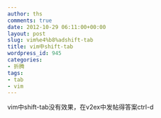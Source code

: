 ```yaml
---
author: ths
comments: true
date: 2012-10-29 06:11:00+00:00
layout: post
slug: vim%e4%b8%adshift-tab
title: vim中shift-tab
wordpress_id: 945
categories:
- 折腾
tags:
- tab
- vim
---
```


vim中shift-tab没有效果，在v2ex中发帖得答案ctrl-d



